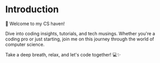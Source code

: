 # Introduction

🚀 Welcome to my CS haven! 

Dive into coding insights, tutorials, and tech musings. Whether you're a coding pro or just starting, join me on this journey through the world of computer science. 

Take a deep breath, relax, and let's code together! 💻✨
